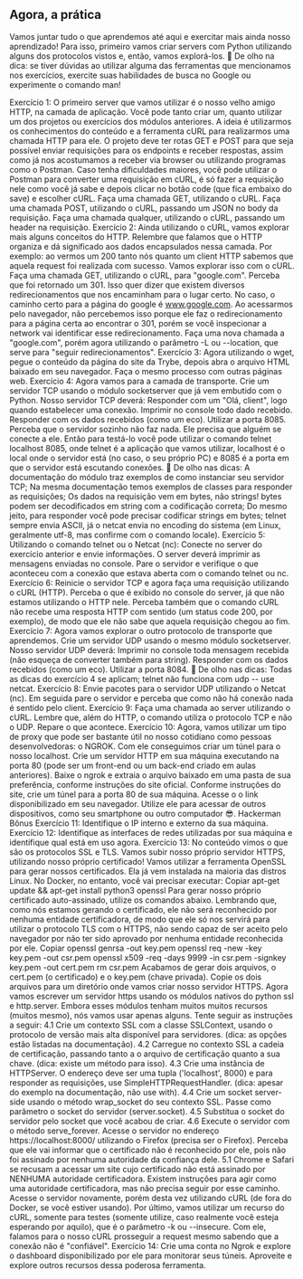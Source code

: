 ## Agora, a prática

Vamos juntar tudo o que aprendemos até aqui e exercitar mais ainda nosso aprendizado! Para isso, primeiro vamos criar servers com Python utilizando alguns dos protocolos vistos e, então, vamos explorá-los.
👀 De olho na dica: se tiver dúvidas ao utilizar alguma das ferramentas que mencionamos nos exercícios, exercite suas habilidades de busca no Google ou experimente o comando man!

Exercício 1: O primeiro server que vamos utilizar é o nosso velho amigo HTTP, na camada de aplicação. Você pode tanto criar um, quanto utilizar um dos projetos ou exercícios dos módulos anteriores. A ideia é utilizarmos os conhecimentos do conteúdo e a ferramenta cURL para realizarmos uma chamada HTTP para ele. O projeto deve ter rotas GET e POST para que seja possível enviar requisições para os endpoints e receber respostas, assim como já nos acostumamos a receber via browser ou utilizando programas como o Postman.
Caso tenha dificuldades maiores, você pode utilizar o Postman para converter uma requisição em cURL, é só fazer a requisição nele como você já sabe e depois clicar no botão code (que fica embaixo do save) e escolher cURL.
Faça uma chamada GET, utilizando o cURL.
Faça uma chamada POST, utilizando o cURL, passando um JSON no body da requisição.
Faça uma chamada qualquer, utilizando o cURL, passando um header na requisição.
Exercício 2: Ainda utilizando o cURL, vamos explorar mais alguns conceitos do HTTP. Relembre que falamos que o HTTP organiza e dá significado aos dados encapsulados nessa camada. Por exemplo: ao vermos um 200 tanto nós quanto um client HTTP sabemos que aquela request foi realizada com sucesso. Vamos explorar isso com o cURL.
Faça uma chamada GET, utilizando o cURL, para "google.com".
Perceba que foi retornado um 301. Isso quer dizer que existem diversos redirecionamentos que nos encaminham para o lugar certo. No caso, o caminho certo para a página do google é www.google.com. Ao acessarmos pelo navegador, não percebemos isso porque ele faz o redirecionamento para a página certa ao encontrar o 301, porém se você inspecionar a network vai identificar esse redirecionamento.
Faça uma nova chamada a "google.com", porém agora utilizando o parâmetro -L ou --location, que serve para "seguir redirecionamentos".
Exercício 3: Agora utilizando o wget, pegue o conteúdo da página do site da Trybe, depois abra o arquivo HTML baixado em seu navegador. Faça o mesmo processo com outras páginas web.
Exercício 4: Agora vamos para a camada de transporte. Crie um servidor TCP usando o módulo socketserver que já vem embutido com o Python. Nosso servidor TCP deverá:
Responder com um "Olá, client", logo quando estabelecer uma conexão.
Imprimir no console todo dado recebido.
Responder com os dados recebidos (como um eco).
Utilizar a porta 8085.
Perceba que o servidor sozinho não faz nada. Ele precisa que alguém se conecte a ele. Então para testá-lo você pode utilizar o comando telnet localhost 8085, onde telnet é a aplicação que vamos utilizar, localhost é o local onde o servidor está (no caso, o seu próprio PC) e 8085 é a porta em que o servidor está escutando conexões.
👀 De olho nas dicas:
A documentação do módulo traz exemplos de como instanciar seu servidor TCP;
Na mesma documentação temos exemplos de classes para responder as requisições;
Os dados na requisição vem em bytes, não strings! bytes podem ser decodificados em string com a codificação correta;
Do mesmo jeito, para responder você pode precisar codificar strings em bytes;
telnet sempre envia ASCII, já o netcat envia no encoding do sistema (em Linux, geralmente utf-8, mas confirme com o comando locale).
Exercício 5: Utilizando o comando telnet ou o Netcat (nc):
Conecte no server do exercício anterior e envie informações. O server deverá imprimir as mensagens enviadas no console.
Pare o servidor e verifique o que aconteceu com a conexão que estava aberta com o comando telnet ou nc.
Exercício 6: Reinicie o servidor TCP e agora faça uma requisição utilizando o cURL (HTTP).
Perceba o que é exibido no console do server, já que não estamos utilizando o HTTP nele. Perceba também que o comando cURL não recebe uma resposta HTTP com sentido (um status code 200, por exemplo), de modo que ele não sabe que aquela requisição chegou ao fim.
Exercício 7: Agora vamos explorar o outro protocolo de transporte que aprendemos. Crie um servidor UDP usando o mesmo módulo socketserver. Nosso servidor UDP deverá:
Imprimir no console toda mensagem recebida (não esqueça de converter também para string).
Responder com os dados recebidos (como um eco).
Utilizar a porta 8084.
👀 De olho nas dicas:
Todas as dicas do exercício 4 se aplicam;
telnet não funciona com udp -- use netcat.
Exercício 8: Envie pacotes para o servidor UDP utilizando o Netcat (nc). Em seguida pare o servidor e perceba que como não há conexão nada é sentido pelo client.
Exercício 9: Faça uma chamada ao server utilizando o cURL. Lembre que, além do HTTP, o comando utiliza o protocolo TCP e não o UDP. Repare o que acontece.
Exercício 10: Agora, vamos utilizar um tipo de proxy que pode ser bastante útil no nosso cotidiano como pessoas desenvolvedoras: o NGROK. Com ele conseguimos criar um túnel para o nosso localhost.
Crie um servidor HTTP em sua máquina executando na porta 80 (pode ser um front-end ou um back-end criado em aulas anteriores).
Baixe o ngrok e extraia o arquivo baixado em uma pasta de sua preferência, conforme instruções do site oficial.
Conforme instruções do site, crie um túnel para a porta 80 de sua máquina.
Acesse o o link disponibilizado em seu navegador. Utilize ele para acessar de outros dispositivos, como seu smartphone ou outro computador 😎.
Hackerman
Bônus
Exercício 11: Identifique o IP interno e externo da sua máquina.
Exercício 12: Identifique as interfaces de redes utilizadas por sua máquina e identifique qual está em uso agora.
Exercício 13: No conteúdo vimos o que são os protocolos SSL e TLS. Vamos subir nosso próprio servidor HTTPS, utilizando nosso próprio certificado!
Vamos utilizar a ferramenta OpenSSL para gerar nossos certificados. Ela já vem instalada na maioria das distros Linux. No Docker, no entanto, você vai precisar executar:
Copiar
apt-get update && apt-get install python3 openssl
Para gerar nosso próprio certificado auto-assinado, utilize os comandos abaixo. Lembrando que, como nós estamos gerando o certificado, ele não será reconhecido por nenhuma entidade certificadora, de modo que ele só nos servirá para utilizar o protocolo TLS com o HTTPS, não sendo capaz de ser aceito pelo navegador por não ter sido aprovado por nenhuma entidade reconhecida por ele.
Copiar
openssl genrsa -out key.pem
openssl req -new -key key.pem -out csr.pem
openssl x509 -req -days 9999 -in csr.pem -signkey key.pem -out cert.pem
rm csr.pem
Acabamos de gerar dois arquivos, o cert.pem (o certificado) e o key.pem (chave privada). Copie os dois arquivos para um diretório onde vamos criar nosso servidor HTTPS.
Agora vamos escrever um servidor https usando os módulos nativos do python ssl e http.server. Embora esses módulos tenham muitos muitos recursos (muitos mesmo), nós vamos usar apenas alguns. Tente seguir as instruções a seguir:
4.1 Crie um contexto SSL com a classe SSLContext, usando o protocolo de versão mais alta disponível para servidores. (dica: as opções estão listadas na documentação).
4.2 Carregue no contexto SSL a cadeia de certificação, passando tanto a o arquivo de certificação quanto a sua chave. (dica: existe um método para isso).
4.3 Crie uma instância de HTTPServer. O endereço deve ser uma tupla ('localhost', 8000) e para responder as requisições, use SimpleHTTPRequestHandler. (dica: apesar do exemplo na documentação, não use with).
4.4 Crie um socket server-side usando o método wrap_socket do seu contexto SSL. Passe como parâmetro o socket do servidor (server.socket).
4.5 Substitua o socket do servidor pelo socket que você acabou de criar.
4.6 Execute o servidor com o método serve_forever.
Acesse o servidor no endereço https://localhost:8000/ utilizando o Firefox (precisa ser o Firefox). Perceba que ele vai informar que o certificado não é reconhecido por ele, pois não foi assinado por nenhuma autoridade da confiança dele.
5.1 Chrome e Safari se recusam a acessar um site cujo certificado não está assinado por NENHUMA autoridade certificadora. Existem instruções para agir como uma autoridade certificadora, mas não precisa seguir por esse caminho.
Acesse o servidor novamente, porém desta vez utilizando cURL (de fora do Docker, se você estiver usando).
Por último, vamos utilizar um recurso do cURL, somente para testes (somente utilize, caso realmente você esteja esperando por aquilo), que é o parâmetro -k ou --insecure. Com ele, falamos para o nosso cURL prosseguir a request mesmo sabendo que a conexão não é "confiável".
Exercício 14: Crie uma conta no Ngrok e explore o dashboard disponibilizado por ele para monitorar seus túneis. Aproveite e explore outros recursos dessa poderosa ferramenta.
